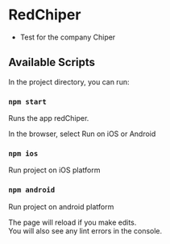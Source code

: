 # RedChiper
* Test for the company Chiper

## Available Scripts

In the project directory, you can run:

### `npm start`

Runs the app redChiper.<br>

In the browser, select Run on iOS or Android

### `npm ios`

Run project on iOS platform

### `npm android`

Run project on android platform

The page will reload if you make edits.<br>
You will also see any lint errors in the console.
